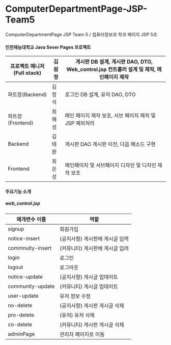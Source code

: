 # ComputerDepartmentPage-JSP-Team5
 ComputerDepartmentPage JSP Team 5 / 컴퓨터정보과 학과 페이지 JSP 5조
 <br>
 <h4>인천재능대학교 Java Sever Pages 프로젝트</h4>
 
프로젝트 매니저 (Full stack) | 김원정  | 게시판 DB 설계, 게시판 DAO, DTO, Web_control.jsp 컨트롤러 설계 및 제작, 메인페이지 제작 | 
----- | ----- | -----
파트장(Backend) | 김정석 | 로그인 DB 설계, 유저 DAO, DTO
파트장(Frontend) | 최해성 | 메인 페이지 제작 보조, 서브 페이지 제작 및 JSP 예외처리
Backend | 김태완 | 게시판 DAO 게시판 이전, 다음 메소드 구현
Frontend | 최은성 | 메인페이지 및 서브페이지 디자인 및 디자인 제작 보조


<h4>주요기능 소개</h4>
<h5>web_control.jsp<h5> 
 
매개변수 이름 | 역할 
----- | -----
signup | 회원가입
notice-insert | (공지사항) 게시판에 게시글 입력
commnuity-insert | (커뮤니티) 게시판에 게시글 입려
login | 로그인
logout | 로그아웃
notice-update | (공지사항) 게시글 업데이트
community-update | (커뮤니티) 게시글 업데이트
user-update | 유저 정보 수정
no-delete | (공지사항) 게시판 게시글 삭제
pro-delete | (유저) 유저 삭제
co-delete | (커뮤니티) 게시판 게시글 삭제
adminPage | 관리자 페이지로 이동
 

